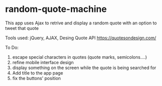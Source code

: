 # random-quote-machine
This app uses Ajax to retrive and display a random quote with an option to tweet that quote

Tools used: jQuery, AJAX, Desing Quote API https://quotesondesign.com/

To Do:
1. escape special characters in quotes (quote marks, semicolons....)
2. refine mobile interface design
3. display something on the screen while the quote is being searched for
4. Add title to the app page
5. fix the buttons' position


